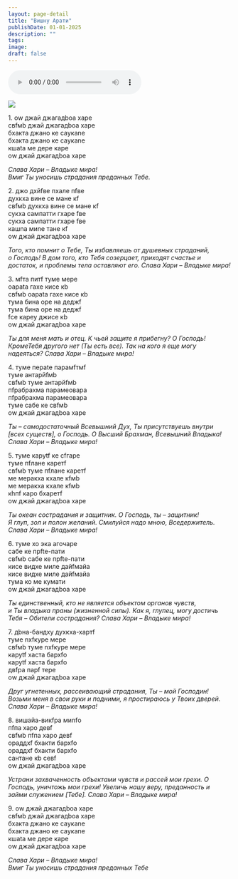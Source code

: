 ```yaml
---
layout: page-detail
title: "Вишну Арати"
publishDate: 01-01-2025
description: ""
tags:
image:
draft: false
---
```


<audio title=" - Вишну Арати.mp3" src="/upload/iblock/ee4/ee49172d0049f2e43c5bba0314e313e9.mp3" controls=""></audio>

![](/upload/iblock/9fa/9faafc1e5e8141dd14a1038f0ff1045a.png) 

1\. оw джай джагадboа харе  
 свfмb джай джагадboа харе  
 бхакта джано ке саyкаnе  
 бхакта джано ке саyкаnе  
 кшаtа ме дeре каре  
 оw джай джагадboа харе 

_Слава Хари – Владыке мира!_  
 _Вмиг Ты уносишь страдания преданных Тебе._  

2\. джо дхйfве пхале пfве  
 духкха вине се мане кf  
 свfмb духкха вине се мане кf  
 сукха сампатти гхаре fве  
 сукха сампатти гхаре fве  
 кашnа миnе тане кf  
 оw джай джагадboа харе 

_Того, кто помнит о Тебе, Ты избавляешь от душевных страданий,_  
 _о Господь! В дом того, кто Тебя созерцает, приходят счастье и_  
 _достаток, и проблемы тела оставляют его._ _Слава Хари – Владыке мира!_ 

3\. мfта питf туме мере  
 oараtа гахe кисе кb  
 свfмb oараtа гахe кисе кb  
 тума бина оре на дeджf  
 тума бина оре на дeджf  
 fсе карey джисе кb  
 оw джай джагадboа харе 

_Ты для меня мать и отец. К чьей защите я прибегну? О Господь!_  
 _КромеТебя другого нет (Ты есть все). Так на кого я еще могу_  
 _надеяться?_ _Слава Хари – Владыке мира!_ 

4\. туме пeраtе парамfтмf  
 туме антарйfмb  
 свfмb туме антарйfмb  
 пfрабрахма парамеoвара  
 пfрабрахма парамеoвара  
 туме сабе ке свfмb  
 оw джай джагадboа харе 

_Ты – самодостаточный Всевышний Дух, Ты присутствуешь внутри_  
 _\[всех существ\], о Господь. О Высший Брахман, Всевышний Владыка!_  
 _Слава Хари – Владыке мира!_ 

 5\. туме каруtf ке сfгаре  
 туме пfлане каретf  
 свfмb туме пfлане каретf  
 ме мeракха кхале кfмb  
 ме мeракха кхале кfмb  
 кhпf каро бхаретf  
 оw джай джагадboа харе 

_Ты океан сострадания и защитник. О Господь, ты – защитник!_  
 _Я глуп, зол и полон желаний. Смилуйся надо мною, Вседержитель._  
 _Слава Хари – Владыке мира!_ 

6\. туме хо эка агочаре  
 сабе ке прftе\-пати  
 свfмb сабе ке прftе\-пати  
 кисе видхе милe дайfмайа  
 кисе видхе милe дайfмайа  
 тума ко ме кумати  
 оw джай джагадboа харе 

_Ты единственный, кто не является объектом органов чувств,_  
 _и Ты владыка праны (жизненной силы). Как я, глупец, могу_ _достичь Тебя –_ 
 _Обители сострадания? Слава Хари – Владыке мира!_ 

7\. дbна\-бандху духкха\-хартf  
 туме nхfкуре мере  
свfмb туме nхfкуре мере  
 каруtf хаста бархfо  
 каруtf хаста бархfо  
 двfра парf тере  
 оw джай джагадboа харе 

_Друг угнетенных, рассеивающий страдания, Ты – мой Господин!_  
 _Возьми меня в свои руки и подними, я простираюсь у Твоих дверей._  
 _Слава Хари – Владыке мира!_ 

8\. вишайа-викfра миnfо  
 пfпа харо девf  
 свfмb пfпа харо девf  
 oраддхf бхакти бархfо  
 oраддхf бхакти бархfо  
 сантане кb севf  
 оw джай джагадboа харе 

_Устрани захваченность объектами чувств и рассей мои грехи. О_  
 _Господь, уничтожь мои грехи! Увеличь нашу веру, преданность и_  
 _займи служением \[Тебе\]. Слава Хари – Владыке мира!_ 

9\. оw джай джагадboа харе  
 свfмb джай джагадboа харе  
 бхакта джано ке саyкаnе  
 бхакта джано ке саyкаnе  
 кшаtа ме дeре каре  
 оw джай джагадboа харе 

_Слава Хари – Владыке мира!_  
 _Вмиг Ты уносишь страдания преданных Тебе_ 

  
